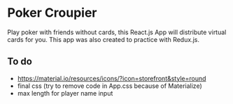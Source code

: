 # Poker Croupier

Play poker with friends without cards, this React.js App will distribute virtual cards for you.
This app was also created to practice with Redux.js.

## To do

- https://material.io/resources/icons/?icon=storefront&style=round
- final css (try to remove code in App.css because of Materialize)
- max length for player name input
